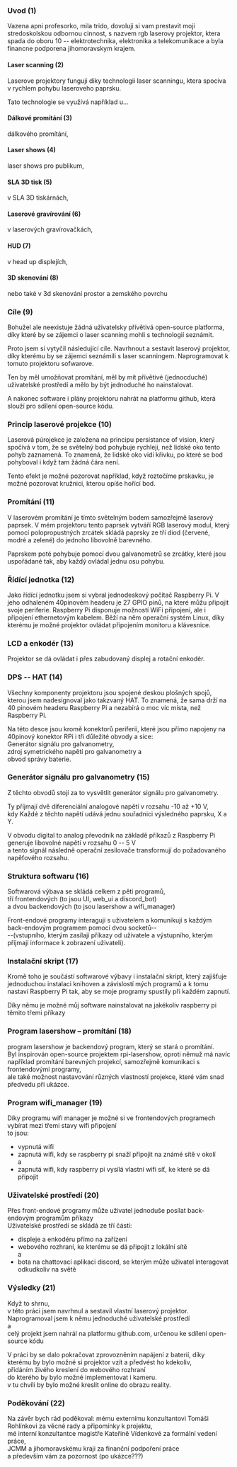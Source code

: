 ### Uvod (1)
Vazena apni profesorko, mila trido, dovoluji si vam prestavit moji stredoskolskou odbornou cinnost, s nazvem rgb laserovy projektor, ktera spada do oboru 10 -- elektrotechnika, elektronika a telekomunikace a byla financne podporena jihomoravskym krajem.

#### Laser scanning (2)
Laserove projektory funguji diky technologii laser scanningu, ktera spociva v rychlem pohybu laseroveho paprsku.

Tato technologie se využívá například u...

#### Dálkové promítání (3)
dálkového promítání,
#### Laser shows (4)
laser shows pro publikum,
#### SLA 3D tisk (5)
v SLA 3D tiskárnách,
#### Laserové gravírování (6)
v laserových gravírovačkách,
#### HUD (7)
v head up displejích,
#### 3D skenování (8)
nebo také v 3d skenování prostor a zemského povrchu

### Cíle (9)
Bohužel ale neexistuje žádná uživatelsky přívětivá open-source platforma, díky které by se zájemci o laser scanning mohli s technologií seznámit.

Proto jsem si vytyčil následující cíle.
Navrhnout a sestavit laserový projektor, díky kterému by se zájemci seznámili s laser scanningem.
Naprogramovat k tomuto projektoru sofwarove.

Ten by měl umožňovat promítání, měl by mít přívětivé (jednocduché) uživatelské prostředí a mělo by být jednoduché ho nainstalovat.

A nakonec software i plány projektoru nahrát na platformu github, která slouží pro sdílení open-source kódu.

### Princip laserové projekce (10)

Laserová púrojekce je založena na principu persistance of vision, který spočívá v tom, že se světelný bod pohybuje rychleji, než lidské oko tento pohyb zaznamená. To znamená, že lidské oko vidí křivku, po které se bod pohyboval i když tam žádná čára není.

Tento efekt je možné pozorovat například, když roztočíme prskavku, je možné pozorovat kružnici, kterou opíše hořící bod.

### Promítání (11)
V laserovém promítání je tímto světelným bodem samozřejmě laserový paprsek. V mém projektoru tento paprsek vytváří RGB laserový modul, který pomocí polopropustných zrcátek skládá paprsky ze tří diod (červené, modré a zelené) do jednoho libovolně barevného.

Paprskem poté pohybuje pomocí dvou galvanometrů se zrcátky, které jsou uspořádané tak, aby každý ovládal jednu osu pohybu.

### Řídící jednotka (12)
Jako řídící jednotku jsem si vybral jednodeskový počítač Raspberry Pi.
V jeho odhaleném 40pinovém headeru je 27 GPIO pinů, na které můžu připojit svoje periferie.
Raspberry Pi disponuje možností WiFi připojení, ale i připojení ethernetovým kabelem.
Běží na něm operační systém Linux, díky kterému je možné projektor ovládat připojením monitoru a klávesnice.

### LCD a enkodér (13)
Projektor se dá ovládat i přes zabudovaný displej a rotační enkodér.

### DPS -- HAT (14)
Všechny komponenty projektoru jsou spojené deskou plošných spojů, kterou jsem nadesignoval jako takzvaný HAT.
To znamená, že sama drží na 40 pinovém headeru Raspberry Pi a nezabírá o moc víc místa, než Raspberry Pi.

Na této desce jsou kromě konektorů periferií, které jsou přímo napojeny na 40pinový konektor RPi i tři důležité obvody a sice:\
Generátor signálu pro galvanometry,\
zdroj symetrického napětí pro galvanometry a\
obvod správy baterie.

### Generátor signálu pro galvanometry (15)
Z těchto obvodů stojí za to vysvětlit generátor signálu pro galvanometry.

Ty příjmají dvě diferenciální analogové napětí v rozsahu -10 až +10 V,\
kdy Každé z těchto napětí udává jednu souřadnici výsledného paprsku, X a Y.

V obvodu digital to analog převodník na základě příkazů z Raspberry Pi generuje libovolné napětí v rozsahu 0 -- 5 V\
a tento signál následně operační zesilovače transformují do požadovaného napěťového rozsahu.

### Struktura softwaru (16)
Softwarová výbava se skládá celkem z pěti programů,\
tří frontendových (to jsou UI, web_ui a discord_bot)\
a dvou backendových (to jsou lasershow a wifi_manager)

Front-endové programy interagují s uživatelem
a komunikují s každým back-endovým programem pomocí dvou socketů--\
--(vstupního, kterým zasílají příkazy od uživatele
  a výstupního, kterým příjmají informace k zobrazení uživateli).

### Instalační skript (17)
Kromě toho je součástí softwarové výbavy i instalační skript, který zajišťuje jednoduchou instalaci knihoven a závislostí mých programů
a k tomu nastaví Raspberry Pi tak, aby se moje programy spustily při každém zapnutí.

Díky němu je možné můj software nainstalovat na jakékoliv raspberry pi těmito třemi příkazy

### Program lasershow – promítání (18)
program lasershow je backendový program, který se stará o promítání.\
Byl inspirován open-source projektem rpi-lasershow, oproti němuž má navíc například promítání barevných projekcí, samozřejmě komunikaci s frontendovými programy,\
ale také možnost nastavování různých vlastností projekce, které vám snad předvedu při ukázce.

### Program wifi_manager (19)
Díky programu wifi manager je možné si ve frontendových programech vybírat mezi třemi stavy wifi připojení\
to jsou:
- vypnutá wifi
- zapnutá wifi, kdy se raspberry pi snaží připojit na známé sítě v okolí\
a
- zapnutá wifi, kdy raspberry pi vysílá vlastní wifi síť, ke které se dá připojit

### Uživatelské prostředí (20)
Přes front-endové programy může uživatel jednoduše posílat back-endovým programům příkazy\
Uživatelské prostředí se skládá ze tří částí:
- displeje a enkodéru přímo na zařízení
- webového rozhraní, ke kterému se dá připojit z lokální sítě\
a
- bota na chattovací aplikaci discord, se kterým může uživatel interagovat odkudkoliv na světě

### Výsledky (21)
Když to shrnu,\
v této práci jsem navrhnul a sestavil vlastní laserový projektor.\
Naprogramoval jsem k němu jednoduché uživatelské prostředí\
a\
celý projekt jsem nahrál na platformu github.com, určenou ke sdílení open-source kódu

V práci by se dalo pokračovat zprovozněním napájení z baterií, díky kterému by bylo možné si projektor vzít a předvést ho kdekoliv,\
přidáním živého kreslení do webového rozhraní\
do kterého by bylo možné implementovat i kameru.\
v tu chvíli by bylo možné kreslit online do obrazu reality.

### Poděkování (22)
Na závěr bych rád poděkoval:
mému externímu konzultantovi Tomáši Rohlínkovi za věcné rady a připomínky k projektu,\
mé interní konzultantce magistře Kateřině Vídenkové za formální vedení práce,\
JCMM a jihomoravskému kraji za finanční podpoření práce\
a především vám za pozornost (po ukázce???)